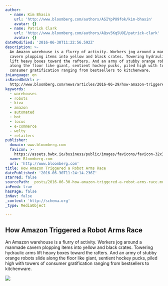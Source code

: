 ```yaml
---
author:
  - name: Kim Bhasin
    url: 'http://www.bloomberg.com/authors/ASIYpPU9fok/kim-bhasin'
    avatar: {}
  - name: Patrick Clark
    url: 'http://www.bloomberg.com/authors/AQsv5Kq5UOE/patrick-clark'
    avatar: {}
dateModified: '2016-06-30T11:22:56.592Z'
description: >-
  An Amazon warehouse is a flurry of activity. Workers jog around a manmade
  cavern plopping items into yellow and black crates. Towering hydraulic arms
  lift heavy boxes toward the rafters. And an army of stubby orange robots slide
  along the floor like giant, sentient hockey pucks, piled high with towers of
  consumer gratification ranging from bestsellers to kitchenware.
inLanguage: en
isBasedOnUrl: >-
  http://www.bloomberg.com/news/articles/2016-06-29/how-amazon-triggered-a-robot-arms-race
keywords:
  - warehouses
  - robots
  - kiva
  - amazon
  - automated
  - bot
  - locus
  - e-commerce
  - welty
  - retailers
publisher:
  domain: www.bloomberg.com
  favicon: >-
    https://assets.bwbx.io/business/public/images/favicons/favicon-32x32-d2b81a9373.png
  name: Bloomberg.com
  url: 'http://www.bloomberg.com'
title: How Amazon Triggered a Robot Arms Race
datePublished: '2016-06-30T11:24:14.236Z'
starred: false
sourcePath: _posts/2016-06-30-how-amazon-triggered-a-robot-arms-race.md
inFeed: true
hasPage: false
inNav: false
_context: 'http://schema.org'
_type: MediaObject

---
```

<article style=""><h1>How Amazon Triggered a Robot Arms Race</h1><p>An Amazon warehouse is a flurry of activity. Workers jog around a manmade cavern plopping items into yellow and black crates. Towering hydraulic arms lift heavy boxes toward the rafters. And an army of stubby orange robots slide along the floor like giant, sentient hockey pucks, piled high with towers of consumer gratification ranging from bestsellers to kitchenware.</p><img src="https://assets.bwbx.io/images/users/iqjWHBFdfxIU/iZW7pKShqhK8/v0/-999x-999.gif" /></article>